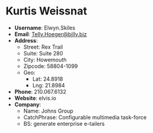 # Kurtis Weissnat

- **Username**: Elwyn.Skiles
- **Email**: Telly.Hoeger@billy.biz
- **Address**: 
  - Street: Rex Trail
  - Suite: Suite 280
  - City: Howemouth
  - Zipcode: 58804-1099
  - Geo: 
    - Lat: 24.8918
    - Lng: 21.8984
- **Phone**: 210.067.6132
- **Website**: elvis.io
- **Company**: 
  - Name: Johns Group
  - CatchPhrase: Configurable multimedia task-force
  - BS: generate enterprise e-tailers